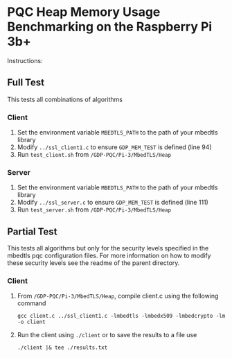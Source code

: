 # PQC Heap Memory Usage Benchmarking on the Raspberry Pi 3b+

Instructions:


## Full Test
This tests all combinations of algorithms

### Client

1. Set the environment variable `MBEDTLS_PATH` to the path of your mbedtls library
2. Modify `../ssl_client1.c` to ensure `GDP_MEM_TEST` is defined (line 94)
3. Run `test_client.sh` from `/GDP-PQC/Pi-3/MbedTLS/Heap`

### Server
1. Set the environment variable `MBEDTLS_PATH` to the path of your mbedtls library
2. Modify `../ssl_server.c` to ensure `GDP_MEM_TEST` is defined (line 111)
2. Run `test_server.sh` from `/GDP-PQC/Pi-3/MbedTLS/Heap`

## Partial Test
This tests all algorithms but only for the security levels specified in the mbedtls pqc configuration files. For more information on how to modify these security levels see the readme of the parent directory.

### Client

1. From `/GDP-PQC/Pi-3/MbedTLS/Heap`, compile client.c using the following command

    `gcc client.c ../ssl_client1.c -lmbedtls -lmbedx509 -lmbedcrypto -lm -o client`

2. Run the client using `./client` or to save the results to a file use 
     
    `./client |& tee ./results.txt`